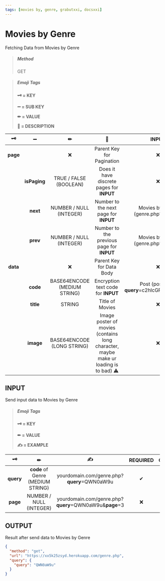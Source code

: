 ```yaml
---
tags: [movies by, genre, grabutxxi, docsxxi]
---
```


# Movies by Genre

Fetching Data from Movies by Genre

<!-- theme: info -->

> ##### **Method**
>
> GET

<!-- theme: info -->

> ##### **Emoji Tags**
>
> **🗝 = KEY**
>
> **➖ = SUB KEY**
>
> **✏ = VALUE**
>
> **📝 = DESCRIPTION**

|    🗝    |       ➖      |               ✏              |                                          📝                                         |            INPUT            |
| :------: | :----------: | :--------------------------: | :---------------------------------------------------------------------------------: | :-------------------------: |
| **page** |              |               ❌              |                              Parent Key for Pagination                              |              ❌              |
|          | **isPaging** |    TRUE / FALSE (BOOLEAN)    |                      Does it have discrete pages for **INPUT**                      | ❌ |
|          |   **next**   |    NUMBER / NULL (INTEGER)   |                        Number to the next page for **INPUT**                        | Movies by Genre (genre.php?**page**=4) |
|          |   **prev**   |    NUMBER / NULL (INTEGER)   |                      Number to the previous page for **INPUT**                      | Movies by Genre (genre.php?**page**=3) |
| **data** |              |               ❌              |                               Parent Key for Data Body                              |              ❌              |
|          |   **code**   | BASE64ENCODE (MEDIUM STRING) |                          Encryption text code for **INPUT**                         |       Post (post.php?**query**=c2hlcGFyZC0yMDIw)       |
|          |   **title**  |            STRING            |                                   Title of Movies                                   |              ❌              |
|          |   **image**  |  BASE64ENCODE (LONG STRING)  | Image poster of movies (contains long character, maybe make ur loading is to bad) ⚠ |              ❌              |

## INPUT

Send input data to Movies by Genre

<!-- theme: info -->

> ##### **Emoji Tags**
>
> **🗝 = KEY**
>
> **✏ = VALUE**
>
> **✍ = EXAMPLE**

|     🗝    |                 ✏                 |                            ✍                           | REQUIRED | OPTIONAL |
| :-------: | :-------------------------------: | :----------------------------------------------------: | :------: | :------: |
| **query** | **code** of Genre (MEDIUM STRING) |       yourdomain.com/genre.php?**query**=QWN0aW9u      |     ✔    |     ❌    |
|  **page** |      NUMBER / NULL (INTEGER)      | yourdomain.com/genre.php?**query**=QWN0aW9u&**page**=3 |     ❌    |     ✔    |

## OUTPUT

Result after send data to Movies by Genre

```json http
{
  "method": "get",
  "url": "https://xx5k25zsyd.herokuapp.com/genre.php",
  "query": {
    "query": "QWN0aW9u"
  }
}
```
